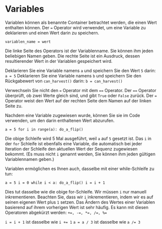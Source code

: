 # Variables
Variablen können als benannte Container betrachtet werden, die einen Wert enthalten können.
Der `=` Operator wird verwendet, um eine Variable zu deklarieren und einen Wert darin zu speichern.

`variablen_name = wert`

Die linke Seite des Operators ist der Variablenname. Sie können ihm jeden beliebigen Namen geben.
Die rechte Seite ist ein Ausdruck, dessen resultierender Wert in der Variablen gespeichert wird.

Deklarieren Sie eine Variable namens `a` und speichern Sie den Wert `5` darin:
`a = 5`
Deklarieren Sie eine Variable namens `b` und speichern Sie den Rückgabewert von `can_harvest()` darin:
`b = can_harvest()`

Verwechseln Sie nicht den `=` Operator mit dem `==` Operator.
Der `==` Operator überprüft, ob zwei Werte gleich sind, und gibt `True` oder `False` zurück.
Der `=` Operator weist den Wert auf der rechten Seite dem Namen auf der linken Seite zu.

Nachdem eine Variable zugewiesen wurde, können Sie sie im Code verwenden, um den darin enthaltenen Wert abzurufen.

`a = 5
for i in range(a):
	do_a_flip()`

Die obige Schleife wird 5 Mal ausgeführt, weil `a` auf `5` gesetzt ist.
Das `i` in der `for` Schleife ist ebenfalls eine Variable, die automatisch bei jeder Iteration der Schleife den aktuellen Wert der Sequenz zugewiesen bekommt. (Es muss nicht `i` genannt werden, Sie können ihm jeden gültigen Variablennamen geben.)

Variablen ermöglichen es Ihnen auch, dasselbe mit einer while-Schleife zu tun:

`a = 5
i = 0
while i < a:
	do_a_flip()
	i = i + 1`

Dies tut dasselbe wie die obige for-Schleife. Wir müssen `i` nur manuell inkrementieren.
Beachten Sie, dass wir `i` inkrementieren, indem wir es auf seinen eigenen Wert plus `1` setzen. Das Ändern des Wertes einer Variablen basierend auf ihrem vorherigen Wert ist sehr häufig.
Es kann mit diesen Operatoren abgekürzt werden: `+=, -=, *=, /=, %=`

`i = i + 1` ist dasselbe wie `i += 1`
`a = a / 3` ist dasselbe wie `a /= 3`

